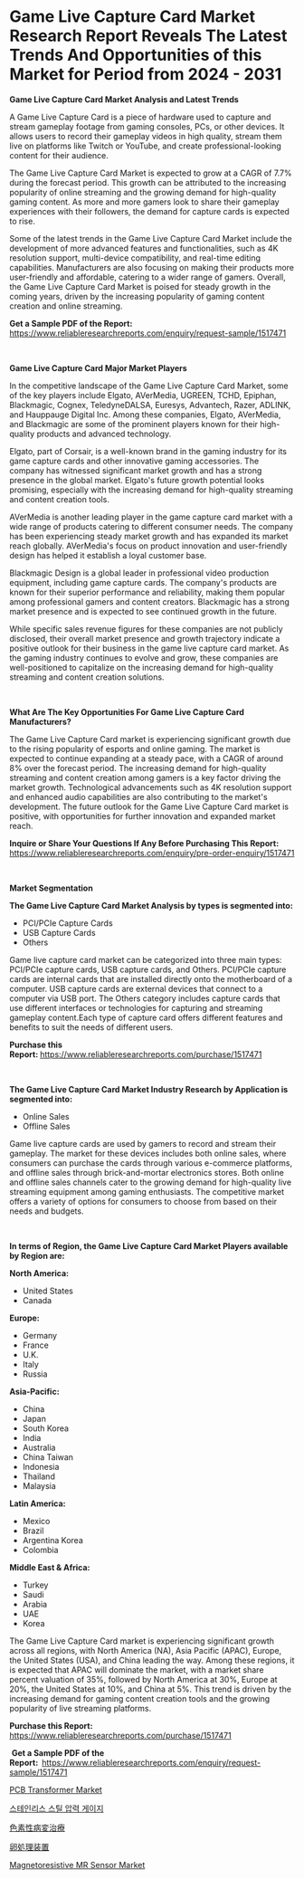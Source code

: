<p><h1>Game Live Capture Card Market Research Report Reveals The Latest Trends And Opportunities of this Market for Period from 2024 - 2031</h1></p><p><strong>Game Live Capture Card Market Analysis and Latest Trends</strong></p>
<p><p>A Game Live Capture Card is a piece of hardware used to capture and stream gameplay footage from gaming consoles, PCs, or other devices. It allows users to record their gameplay videos in high quality, stream them live on platforms like Twitch or YouTube, and create professional-looking content for their audience.</p><p>The Game Live Capture Card Market is expected to grow at a CAGR of 7.7% during the forecast period. This growth can be attributed to the increasing popularity of online streaming and the growing demand for high-quality gaming content. As more and more gamers look to share their gameplay experiences with their followers, the demand for capture cards is expected to rise.</p><p>Some of the latest trends in the Game Live Capture Card Market include the development of more advanced features and functionalities, such as 4K resolution support, multi-device compatibility, and real-time editing capabilities. Manufacturers are also focusing on making their products more user-friendly and affordable, catering to a wider range of gamers. Overall, the Game Live Capture Card Market is poised for steady growth in the coming years, driven by the increasing popularity of gaming content creation and online streaming.</p></p>
<p><strong>Get a Sample PDF of the Report:&nbsp;</strong> <a href="https://www.reliableresearchreports.com/enquiry/request-sample/1517471">https://www.reliableresearchreports.com/enquiry/request-sample/1517471</a></p>
<p>&nbsp;</p>
<p><strong>Game Live Capture Card Major Market Players</strong></p>
<p><p>In the competitive landscape of the Game Live Capture Card Market, some of the key players include Elgato, AVerMedia, UGREEN, TCHD, Epiphan, Blackmagic, Cognex, TeledyneDALSA, Euresys, Advantech, Razer, ADLINK, and Hauppauge Digital Inc. Among these companies, Elgato, AVerMedia, and Blackmagic are some of the prominent players known for their high-quality products and advanced technology.</p><p>Elgato, part of Corsair, is a well-known brand in the gaming industry for its game capture cards and other innovative gaming accessories. The company has witnessed significant market growth and has a strong presence in the global market. Elgato's future growth potential looks promising, especially with the increasing demand for high-quality streaming and content creation tools.</p><p>AVerMedia is another leading player in the game capture card market with a wide range of products catering to different consumer needs. The company has been experiencing steady market growth and has expanded its market reach globally. AVerMedia's focus on product innovation and user-friendly design has helped it establish a loyal customer base.</p><p>Blackmagic Design is a global leader in professional video production equipment, including game capture cards. The company's products are known for their superior performance and reliability, making them popular among professional gamers and content creators. Blackmagic has a strong market presence and is expected to see continued growth in the future.</p><p>While specific sales revenue figures for these companies are not publicly disclosed, their overall market presence and growth trajectory indicate a positive outlook for their business in the game live capture card market. As the gaming industry continues to evolve and grow, these companies are well-positioned to capitalize on the increasing demand for high-quality streaming and content creation solutions.</p></p>
<p>&nbsp;</p>
<p><strong>What Are The Key Opportunities For Game Live Capture Card Manufacturers?</strong></p>
<p><p>The Game Live Capture Card market is experiencing significant growth due to the rising popularity of esports and online gaming. The market is expected to continue expanding at a steady pace, with a CAGR of around 8% over the forecast period. The increasing demand for high-quality streaming and content creation among gamers is a key factor driving the market growth. Technological advancements such as 4K resolution support and enhanced audio capabilities are also contributing to the market's development. The future outlook for the Game Live Capture Card market is positive, with opportunities for further innovation and expanded market reach.</p></p>
<p><strong>Inquire or Share Your Questions If Any Before Purchasing This Report:</strong> <a href="https://www.reliableresearchreports.com/enquiry/pre-order-enquiry/1517471">https://www.reliableresearchreports.com/enquiry/pre-order-enquiry/1517471</a></p>
<p>&nbsp;</p>
<p><strong>Market Segmentation</strong></p>
<p><strong>The Game Live Capture Card Market Analysis by types is segmented into:</strong></p>
<p><ul><li>PCI/PCIe Capture Cards</li><li>USB Capture Cards</li><li>Others</li></ul></p>
<p><p>Game live capture card market can be categorized into three main types: PCI/PCIe capture cards, USB capture cards, and Others. PCI/PCIe capture cards are internal cards that are installed directly onto the motherboard of a computer. USB capture cards are external devices that connect to a computer via USB port. The Others category includes capture cards that use different interfaces or technologies for capturing and streaming gameplay content.Each type of capture card offers different features and benefits to suit the needs of different users.</p></p>
<p><strong>Purchase this Report:&nbsp;</strong><a href="https://www.reliableresearchreports.com/purchase/1517471">https://www.reliableresearchreports.com/purchase/1517471</a></p>
<p>&nbsp;</p>
<p><strong>The Game Live Capture Card Market Industry Research by Application is segmented into:</strong></p>
<p><ul><li>Online Sales</li><li>Offline Sales</li></ul></p>
<p><p>Game live capture cards are used by gamers to record and stream their gameplay. The market for these devices includes both online sales, where consumers can purchase the cards through various e-commerce platforms, and offline sales through brick-and-mortar electronics stores. Both online and offline sales channels cater to the growing demand for high-quality live streaming equipment among gaming enthusiasts. The competitive market offers a variety of options for consumers to choose from based on their needs and budgets.</p></p>
<p>&nbsp;</p>
<p><strong>In terms of Region, the Game Live Capture Card Market Players available by Region are:</strong></p>
<p>
    <p> <strong> North America: </strong>
        <ul>
            <li>United States</li>
            <li>Canada</li>
        </ul>
        </p> 
    <p> <strong> Europe: </strong>
        <ul>
            <li>Germany</li>
            <li>France</li>
            <li>U.K.</li>
            <li>Italy</li>
            <li>Russia</li>
        </ul>
        </p> 
    <p> <strong> Asia-Pacific: </strong>
        <ul>
            <li>China</li>
            <li>Japan</li>
            <li>South Korea</li>
            <li>India</li>
            <li>Australia</li>
            <li>China Taiwan</li>
            <li>Indonesia</li>
            <li>Thailand</li>
            <li>Malaysia</li>
        </ul>
        </p> 
    <p> <strong> Latin America: </strong>
        <ul>
            <li>Mexico</li>
            <li>Brazil</li>
            <li>Argentina Korea</li>
            <li>Colombia</li>
        </ul>
        </p> 
    <p> <strong> Middle East & Africa: </strong>
        <ul>
            <li>Turkey</li>
            <li>Saudi</li>
            <li>Arabia</li>
            <li>UAE</li>
            <li>Korea</li>
        </ul>
    </p>
    </p>
<p><p>The Game Live Capture Card market is experiencing significant growth across all regions, with North America (NA), Asia Pacific (APAC), Europe, the United States (USA), and China leading the way. Among these regions, it is expected that APAC will dominate the market, with a market share percent valuation of 35%, followed by North America at 30%, Europe at 20%, the United States at 10%, and China at 5%. This trend is driven by the increasing demand for gaming content creation tools and the growing popularity of live streaming platforms.</p></p>
<p><strong>Purchase this Report: </strong><a href="https://www.reliableresearchreports.com/purchase/1517471">https://www.reliableresearchreports.com/purchase/1517471</a></p>
<p>&nbsp;<strong>Get a Sample PDF of the Report:&nbsp;&nbsp;</strong><a href="https://www.reliableresearchreports.com/enquiry/request-sample/1517471">https://www.reliableresearchreports.com/enquiry/request-sample/1517471</a></p>
<p><strong></strong></p>
<p><p><a href="https://github.com/wusalecollins540tpqoz/Market-Research-Report-List-1/blob/main/pcb-transformer-market.md">PCB Transformer Market</a></p><p><a href="https://github.com/royErdmtyan906778/Market-Research-Report-List-1/blob/main/406499310594.md">스테인리스 스틸 압력 게이지</a></p><p><a href="https://github.com/joaejkdzgyljvo6/Market-Research-Report-List-1/blob/main/247227711532.md">色素性病変治療</a></p><p><a href="https://medium.com/@eunawiegad2023/%E5%8D%B5%E5%8A%A0%E5%B7%A5%E8%A3%85%E7%BD%AE%E5%B8%82%E5%A0%B4-2031%E5%B9%B4%E3%81%BE%E3%81%A7%E3%81%AE%E6%88%90%E5%8A%9F%E3%81%99%E3%82%8B%E3%83%93%E3%82%B8%E3%83%8D%E3%82%B9%E6%88%A6%E7%95%A5%E3%81%AE%E9%8D%B5-4b0967254970">卵処理装置</a></p><p><a href="https://medium.com/@bernadette.james576/magnetoresistive-mr-sensor-market-size-reveals-the-best-marketing-channels-in-global-industry-855e6c3c9ce6">Magnetoresistive MR Sensor Market</a></p></p>